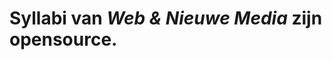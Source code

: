 Syllabi van _Web & Nieuwe Media_ zijn **opensource**.
====================================================
